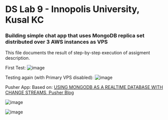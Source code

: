 # DS Lab 9 - Innopolis University, Kusal KC

### Building simple chat app that uses MongoDB replica set distributed over 3 AWS instances as VPS

This file documents the result of step-by-step execution of assigment description.

First Test:
![image](https://user-images.githubusercontent.com/26818010/67929301-e79caa80-fbb4-11e9-9781-9b3a7e8aed8a.png)

Testing again (with Primary VPS disabled):
![image](https://user-images.githubusercontent.com/26818010/67929341-000cc500-fbb5-11e9-8cdd-b9e9d2046e77.png)


Pusher App:
Based on: [USING MONGODB AS A REALTIME DATABASE WITH CHANGE STREAMS, Pusher Blog](https://pusher.com/tutorials/mongodb-change-streams)

![image](https://user-images.githubusercontent.com/26818010/67929844-47478580-fbb6-11e9-8d3f-65a4988d8f08.png)

![image](https://user-images.githubusercontent.com/26818010/67929938-8544a980-fbb6-11e9-8ca7-ba215abc5528.png)
